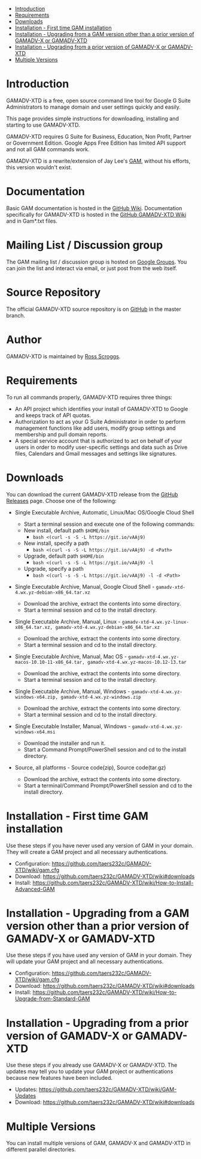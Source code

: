 - [Introduction](#introduction)
- [Requirements](#requirements)
- [Downloads](#downloads)
- [Installation - First time GAM installation](#installation---first-time-GAM-installation)
- [Installation - Upgrading from a GAM version other than a prior version of GAMADV-X or GAMADV-XTD](#installation---upgrading-from-a-gam-version-other-than-a-prior-version-of-gamadv-x-or-gamadv-xtd)
- [Installation - Upgrading from a prior version of GAMADV-X or GAMADV-XTD](#installation---upgrading-from-a-prior-version-of-gamadv-x-or-gamadv-xtd)
- [Multiple Versions](#multiple-versions)

# Introduction
GAMADV-XTD is a free, open source command line tool for Google G Suite Administrators to manage domain and user settings quickly and easily.

This page provides simple instructions for downloading, installing and starting to use GAMADV-XTD.

GAMADV-XTD requires G Suite for Business, Education, Non Profit, Partner or Government Edition. Google Apps Free Edition has limited API support and not all GAM commands work.

GAMADV-XTD is a rewrite/extension of Jay Lee's [GAM](https://github.com/jay0lee/GAM), without his efforts, this version wouldn't exist.

# Documentation
Basic GAM documentation is hosted in the [GitHub Wiki]. Documentation specifically for GAMADV-XTD is hosted in the [GitHub GAMADV-XTD Wiki] and in Gam*.txt files.

# Mailing List / Discussion group
The GAM mailing list / discussion group is hosted on [Google Groups].  You can join the list and interact via email, or just post from the web itself.

# Source Repository
The official GAMADV-XTD source repository is on [GitHub] in the master branch.

# Author
GAMADV-XTD is maintained by <a href="mailto:ross.scroggs@gmail.com">Ross Scroggs</a>.

# Requirements
To run all commands properly, GAMADV-XTD requires three things:
* An API project which identifies your install of GAMADV-XTD to Google and keeps track of API quotas.
* Authorization to act as your G Suite Administrator in order to perform management functions like add users, modify group settings and membership and pull domain reports.
* A special service account that is authorized to act on behalf of your users in order to modify user-specific settings and data such as Drive files, Calendars and Gmail messages and settings like signatures.

# Downloads
You can download the current GAMADV-XTD release from the [GitHub Releases](https://github.com/taers232c/GAMADV-XTD/releases) page. Choose one of the following:

* Single Executable Archive, Automatic, Linux/Mac OS/Google Cloud Shell
  - Start a terminal session and execute one of the following commands:
  - New install, default path `$HOME/bin`
    - `bash <(curl -s -S -L https://git.io/vAAj9)`
  - New install, specify a path
    - `bash <(curl -s -S -L https://git.io/vAAj9) -d <Path>`
  - Upgrade, default path `$HOME/bin`
    - `bash <(curl -s -S -L https://git.io/vAAj9) -l`
  - Upgrade, specify a path
    - `bash <(curl -s -S -L https://git.io/vAAj9) -l -d <Path>`

* Single Executable Archive, Manual, Google Cloud Shell - `gamadv-xtd-4.wx.yz-debian-x86_64.tar.xz`
  - Download the archive, extract the contents into some directory.
  - Start a terminal session and cd to the install directory.

* Single Executable Archive, Manual, Linux - `gamadv-xtd-4.wx.yz-linux-x86_64.tar.xz, gamadv-xtd-4.wx.yz-debian-x86_64.tar.xz`
  - Download the archive, extract the contents into some directory.
  - Start a terminal session and cd to the install directory.

* Single Executable Archive, Manual, Mac OS - `gamadv-xtd-4.wx.yz-macos-10.10-11-x86_64.tar, gamadv-xtd-4.wx.yz-macos-10.12-13.tar`
  - Download the archive, extract the contents into some directory.
  - Start a terminal session and cd to the install directory.

* Single Executable Archive, Manual, Windows - `gamadv-xtd-4.wx.yz-windows-x64.zip, gamadv-xtd-4.wx.yz-windows.zip`
  - Download the archive, extract the contents into some directory.
  - Start a terminal session and cd to the install directory.

* Single Executable Installer, Manual, Windows - `gamadv-xtd-4.wx.yz-windows-x64.msi`
  - Download the installer and run it.
  - Start a Command Prompt/PowerShell session and cd to the install directory.

* Source, all platforms - Source code(zip), Source code(tar.gz)
  - Download the archive, extract the contents into some directory.
  - Start a terminal/Command Prompt/PowerShell session and cd to the install directory.

# Installation - First time GAM installation
Use these steps if you have never used any version of GAM in your domain. They will create a GAM project
and all necessary authentications.

* Configuration: https://github.com/taers232c/GAMADV-XTD/wiki/gam.cfg
* Download: https://github.com/taers232c/GAMADV-XTD/wiki#downloads
* Install: https://github.com/taers232c/GAMADV-XTD/wiki/How-to-Install-Advanced-GAM

# Installation - Upgrading from a GAM version other than a prior version of GAMADV-X or GAMADV-XTD
Use these steps if you have used any version of GAM in your domain. They will update your GAM project
and all necessary authentications.

* Configuration: https://github.com/taers232c/GAMADV-XTD/wiki/gam.cfg
* Download: https://github.com/taers232c/GAMADV-XTD/wiki#downloads
* Install: https://github.com/taers232c/GAMADV-XTD/wiki/How-to-Upgrade-from-Standard-GAM

# Installation - Upgrading from a prior version of GAMADV-X or GAMADV-XTD
Use these steps if you already use GAMADV-X or GAMADV-XTD. The updates may tell you to update your GAM project
or authentications because new features have been included.

* Updates: https://github.com/taers232c/GAMADV-XTD/wiki/GAM-Updates
* Download: https://github.com/taers232c/GAMADV-XTD/wiki#downloads

# Multiple Versions
You can install multiple versions of GAM, GAMADV-X and GAMADV-XTD in different parallel directories.

[GitHub Releases]: https://github.com/taers232c/GAMADV-XTD/releases
[GitHub]: https://github.com/taers232c/GAMADV-XTD/tree/master
[GitHub Wiki]: https://github.com/jay0lee/GAM/wiki/
[GitHub GAMADV-XTD Wiki]: https://github.com/taers232c/GAMADV-XTD/wiki/
[Google Groups]: http://groups.google.com/group/google-apps-manager
